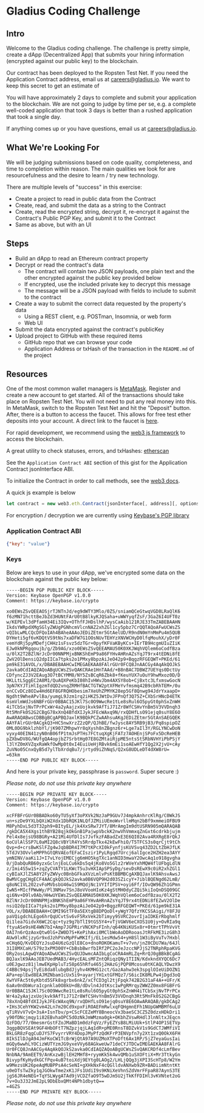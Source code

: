 # Gladius Coding Challenge

## Intro

Welcome to the Gladius coding challenge. The challenge is pretty simple, create a dApp (Decentralized App) that submits your hiring information (encrypted against our public key) to the blockchain.

Our contract has been deployed to the Ropsten Test Net. If you need the Application Contract address, email us at [careers@gladius.io](mailto://careers@gladius.io). We want to keep this secret to get an estimate of

You will have approximately 2 days to complete and submit your application to the blockchain. We are not going to judge by time per se, e.g. a complete well-coded application that took 3 days is better than a rushed application that took a single day.

If anything comes up or you have questions, email us at [careers@gladius.io](mailto://careers@gladius.io).

## What We're Looking For

We will be judging submissions based on code quality, completeness, and time to completion within reason. The main qualities we look for are resourcefulness and the desire to learn / try new technology.

There are multiple levels of "success" in this exercise:

* Create a project to read in public data from the Contract
* Create, read, and submit the data as a string to the Contract
* Create, read the encrypted string, decrypt it, re-encrypt it against the Contract's Public PGP Key, and submit it to the Contract
* Same as above, but with an UI

## Steps

* Build an dApp to read an Ethereum contract property
* Decrypt or read the contract's data
  * The contract will contain two JSON payloads, one plain text and the other encrypted against the public key provided below
  * If encrypted, use the included private key to decrypt this message
  * The message will be a JSON payload with fields to include to submit to the contract
* Create a way to submit the correct data requested by the property's data
  * Using a REST client, e.g. POSTman, Insomnia, or web form
  * Web UI
* Submit the data encrypted against the contract's publicKey
* Upload project to GitHub with these required items
  * GitHub repo that we can browse your code
  * Application Address or txHash of the transaction in the `README.md` of the project

## Resources

One of the most common wallet managers is [MetaMask](https://metamask.io/). Register and create a new account to get started. All of the transactions should take place on Ropsten Test Net. You will not need to put any real money into this. In MetaMask, switch to the Ropsten Test Net and hit the "Deposit" button. After, there is a button to access the faucet. This allows for free test ether deposits into your account. A direct link to the faucet is [here](https://faucet.metamask.io/).

For rapid development, we recommend using the [web3 js framework](https://github.com/ethereum/web3.js/) to access the blockchain.

A great utility to check statuses, errors, and txHashes: [etherscan](https://ropsten.etherscan.io/)

See the `Application Contract ABI` section of this gist for the Application Contract jsonInterface ABI.

To initialize the Contract in order to call methods, see the [web3 docs](https://web3js.readthedocs.io/en/1.0/web3-eth-contract.html#new-contract).

A quick js example is below
```javascript
let contract = new web3.eth.Contract(jsonInterface[, address][, options])
```

For encryption / decryption we are currently using [Keybase's PGP library](https://keybase.io/kbpgp)

### Application Contract ABI

```json
{"key": "value"}
```

### Keys

Below are keys to use in your dApp, we've encrypted some data on the blockchain against the public key below:

```
-----BEGIN PGP PUBLIC KEY BLOCK-----
Version: Keybase OpenPGP v1.0.0
Comment: https://keybase.io/crypto

xo0EWsZSvQEEAOSjrTJNTnJd/eg9dWTY3Mlo/0ZS/sniamQCeGtwqVGD8LRaQlK6
f6zMN71hcttBeJbZd3HUNtFArU0tB8lkyKJQSaha+uWWYyqfZsF/3GaZ6I4UFT0z
w/KEPEvl3dPfamH34Ei3IQv+OThfFJHDslhP/wysCaAib121RJE33TmZABEBAAHN
IkdsYWRpdXMgSGlyZWUgPGNhcmVlcnNAZ2xhZGl1cy5pbz7CrQQTAQoAFwUCWsZS
vQIbLwMLCQcDFQoIAh4BAheAAAoJEDiZEtmr5GtAelUD/R9ndN0mYnMmPu4m5QUB
DYHeti5gf6vKDQtVS9tNs7xaDFW7G1OOsNUvTEHYzXNVWCHyD0lfqMouhX/yDr0F
vemYdRj5pyMDefjCHHz1sFsvz5dzTGr+0pyfKFVaKByKCs+IErTB9HcgmUIuZIiK
EJw0kNPRgqoujb/g/Zb9AG/xzo0EWsZSvQEEAMAU50K0XKJWqhVQlem6oCodfBza
u/0lX2T2BZlNrJcDr00NNPMjxBNKShEmP9a86FYHvAHRnAZsYqJT9rx4tEDNi8fE
ZwV2OlDensiQ2dpIICa7tpks2o1PMxy8bpzAiJeO42p9+BqgzRFGEQWT+PKEd/61
pm9kE31AVOL/x/DBABEBAAHCwIMEGAEKAA8FAlrGUr0FCQ8JnAACGy4AqAkQOJkS
2avka0CdIAQZAQoABgUCWsZSvQAKCRAe1HnTAAd/+B8nBAC7DBWZ7UEYqs0DctUy
CDfyncZJ3V2EAug3O7tBCYMM8/NY5ZsBCqR6Zbk8+fKeuYUX7uOuY9hwMxoz0D/D
HKLLtLSggEC2A8M1/QuAQXPeKbI08hIvHWvJbm4AXSY8ob+CjBxtc3LfxmswGocN
3pN7KYJTiHlIgzmTdQD2vnqZRMHfBACTGTW2ptXFMeYvfmsmq42B9cbRhTEM+/0u
onCCvDCz8OIw4Hd6EF8GFRQHObesim7XeUhZPMYK28ep5Gf8Qnwg94JdrYxaapO+
Ngdht9WheAPvlBa/yumgL9Jzm1rq2iHKZ5JWtDvJFPnQf3Q75Z+CXbSrHNcD4ETK
6smVlmWdJs6NBFrGUr0BBAC15JKl7Sc0O9WwcRe1tLe8sRul6O5pyGt0phSxZnWH
4iTCbSxjNvTPrPCxWr4a2yAajzxUojkvk9AfTiJ71Zr8WfCSHvYnBm5V3VVDnqh3
Rt5MnFk0S2G2CBgG78xXnQ4BfdXIJykJFEcWAxq9N/rxQDHfLsO91ejq0suY8E6O
AwARAQABwsCDBBgBCgAPBQJaxlK9BQkPCZwAAhsuAKgJEDiZEtmr5GtAnSAEGQEK
AAYFAlrGUr0ACgkQ3+HC5nwXrzZ2zQP/QJhBE/fwJysc8AY5RB9jB3/Pq8spipOZ
OML0DG9bklzhbYl/jK907ZMhpwYr8qXysh8nZBgnz6r+Lge7aIl3Y/RGLYNCwDoN
vyxy40EIN41zyN0nB06fP1tmJsPTHs7FCtuqXgKjFATz7AOHEnjSPoFx5DcReHEB
pZXbwDV8G/WUfgQA4opjbZ7SrbtHg07E8GZMtaiRjpME5ntsStSRbNVHYiPbPSjY
l3lYZ0mXVZqxRaWkfOwMp0t0xI4EuiUeHjRBvk6mEi1soAEwHfY1Qg2X2jvU+cAy
ZuVNo05CnxQyB5d7ylTbXrdqBu7/jrtyd9iZhNqS/Q2xG8UDLeDT4dXW8rU=
=63km
-----END PGP PUBLIC KEY BLOCK-----
```

And here is your private key, passphrase is `password`. Super secure :)

*Please note, do not use this private key anywhere*

```
-----BEGIN PGP PRIVATE KEY BLOCK-----
Version: Keybase OpenPGP v1.0.0
Comment: https://keybase.io/crypto

xcFFBFrGUr0BBADko60yTU5yXf3oPXVk2NzJaP9GUv7J4mpkAnhrcKlRg/C0WkJS
un+szDe9YXLbQXiW2Xdx1DbRQK1NLQfJZMiiUEmoWvrllmMqn2bBf9xmmeiOFBU9
M8PyhDxL5d3T32ph9+BItyEL/jk4XxSRw7JYT/8MrAmgIm9dtUSRN905mQARAQAB
/gkDCA5X4Xgs1thBYB28qjkOkGnB1PajwpVbckK2nwVhVmmxqZnGxt6cdrkbjujm
Pel4x8ejsU98BGRy+A21Mi4UfDlIs7JvfkzFABadZxE3E6QI02Ava4RXRgE8rQkJ
6oCUlAlSSP7L0aMI2Q8cVBYlR4Ys5RrdpTkx42kEwFhiO/T5TFCS3s0qrCjt9tCh
Qvp+d+crsBwKSlFZg4wJqbBDR4I7M7tKPcXI0kFynfjsKUVSvq43ZD2LtZbHJfLK
5TdJV3OVvleMPPhGtQRVAEofEFaCIszir1PyLRgqd7Urcj6alIgce2HZH2ea3AYY
ymNINV/aaKi1J+I7vLYojEMECjg6mHO5kgTXc1anNID3mwaY2OwcAq1o918gvgha
0/jDabQuRB60yzxGclnjEoLCu6kDs5q4jKo8Vo5Glz2rWVeYxhMQW4flUFbgLdlN
z/Imi4S5w1S+zqZyCVATY1LKWcT5u3vHXIApSPSyDg/sevDsREwX9c0iR2xhZGl1
cyBIaXJlZSA8Y2FyZWVyc0BnbGFkaXVzLmlvPsKtBBMBCgAXBQJaxlK9AhsvAwsJ
BwMVCggCHgECF4AACgkQOJkS2avka0B6VQP9H2d03SZicyY+7iblBQENgd62LmB/
q8oNC1VL202zvFoMVbsbU46w1S9MQdjNc1VYIfIPSV+oyi6Ff/IOvQW96Zh1GPmn
IwN5+MIcfPWwWy/Pl3NMav7SnJ8oVVooHIoKz4gStMH0dyCZQi5kiIoQnDSQ09GC
qi6Nv+D9lv0Ab/HHwUYEWsZSvQEEAMAU50K0XKJWqhVQlem6oCodfBzau/0lX2T2
BZlNrJcDr00NNPMjxBNKShEmP9a86FYHvAHRnAZsYqJT9rx4tEDNi8fEZwV2OlDe
nsiQ2dpIICa7tpks2o1PMxy8bpzAiJeO42p9+BqgzRFGEQWT+PKEd/61pm9kE31A
VOL/x/DBABEBAAH+CQMI9GtTF0a5EXtgB8DPQoDl+yWgY7QfzYKCSSAigi/Y8FJU
paVQigdchLEgo6hrQqUCvtSv6vF5RxVek2bTimyy9SVRC2ovrIjaIDKErRbghmlf
Qi1lea7GidvX6WC2Cqc+tyz9g7bTlI9tGS5Y4+vTjVGWV6eCXOS1U0jy+OvRIa9q
ftyuASe9sHE4WN7bI+Amp7JGPRirVNCKPsFInh/q64KNiKUSx8r+0tmrtTPhVvVt
OAI7n6rQzAoxQtw0lG+ZW0D7S+KePihAxi0MClbWoAoDDRooasJtRFkME3izG8h3
AUw9lxRCjzyGr9xdJzhPVxMpPFwMKIfj/EL1esMdw54+yH8Sl1W3iByVuTv7Hxbl
eCHq6Q/KvDEQYzJsuD4U6zGzQlE8Co+dnoROKOKamuT+v7vn/jnZ0CDU7Wa/64Jl
31I8MXCaH/S79z3xPM300Y+CbBsbBwrfbIRf2PC2oJeJzccNPJjS2TNRphRpaKVG
ORy2osLAgwQYAQoADwUCWsZSvQUJDwmcAAIbLgCoCRA4mRLZq+RrQJ0gBBkBCgAG
BQJaxlK9AAoJEB7UedMAB3/4HycEALsMFZntQRiqzQNy1TIIN/KdxkndXYQC6Dc7
u0EJgwzz81jlmwEKpHpluTz58p65hRfu465j2HAzGjPQP8Mcosu0tKCAQLYDwzX9
C4BBc94psjTyEi8da8lubgBdJjyhv4KMHG1zct/GazAahw3ek3spglOIeUiDOZN1
APa+eplEwd8EAJMZNbam1cUx5i9+ayarjYH1xtGFMQz7/S6icIK8MLPw4jDgd3oQ
XwYVFAc5t6yKbtd5SFk8xgrbx6nkZ/xCfCD3gl2tjFpqk742B2G31aF4A++UFr/K
6aAv0nObWuraIcpnkla0O8kU+dB/dDvln4JdtKsc1wPgRMrqyZWWZZ0mx8FGBFrG
Ur0BBAC15JKl7Sc0O9WwcRe1tLe8sRul6O5pyGt0phSxZnWH4iTCbSxjNvTPrPCx
Wr4a2yAajzxUojkvk9AfTiJ71Zr8WfCSHvYnBm5V3VVDnqh3Rt5MnFk0S2G2CBgG
78xXnQ4BfdXIJykJFEcWAxq9N/rxQDHfLsO91ejq0suY8E6OAwARAQAB/gkDCAg2
+IHs3CehYKW2vm42Ln7m20Cd9xpxFiROAEFmRwlxqFQHgmnEFh1NUpGWMBMf6uLU
qTiRVvV7vQ+3sA+IsnTbv/p+CScFCEZeMY8BneocVx3baeSC3CZ5Z0dzxHDkDri1
y90fDNcjmqy1i82EBvhaOPC5dOzNkJmWMzma0gk+OKbhZVswRHdl3lnNltxJEqcn
QzFDO/77/0mesmrGstFZoJMaBD1m0dzFqVz/FyEZYsB8LMiUUk+StlP4OP1SETVp
3qgpBQVSEAt9GF4HbOFtT7NZpzjqjLAq1dR+pME0RnsT8DZvkV1s9GdCTJWMfiVI
BkLGR8zFqgCuDJYS7FvyrrVRY4DopJMyPfzQdKFrP3ENVpfn7y2Xt1zxQ0OkX6FH
8IkSIlDJgA94JmFKoCW1TcBrWjQtA97A9UZMoXTPoDft6Ax1RP/5jZ7eyaGusIai
mGQy6wwhLYOCizWUTYzmJG9yxeVVy68AGkweUw71deCYJTDCwIMEGAEKAA8FAlrG
Ur0FCQ8JnAACGy4AqAkQOJkS2avka0CdIAQZAQoABgUCWsZSvQAKCRDf4cLmfBev
NnbNA/9AmEET9/AnKxzwBjlEH2MHf8+ryymKk5k4wvQMb1uSXOFtiX+Mr3TtkyGn
BivypfKyHydkGCfPqv4uB7toiXdj9EYtg0LAOg2/LHLjQQg3jXPI3ScHTp8/W2Ym
w9MezsUK26peAqMUBPPsA4cSeNI+gXHkNxF4cQGlldvANXwb9ZR+BADiimNtntKt
u0eDTsTwZky1qJGOkwTme2xK1JFs1UdiI9s9KNiXeVhnSZdVmrFFpaR87AynS3TE
jgS6JR4eNEG+TqYSLWygATAd9jVCDZfaO9T5wDJm5U2jTkKfFDIHl3vKVNtet2oG
7v+Ou3J32JmE2pL9DbEbxQMt4NPh1dbytQ==
=4GZS
-----END PGP PRIVATE KEY BLOCK-----
```

*Please note, do not use this private key anywhere*
